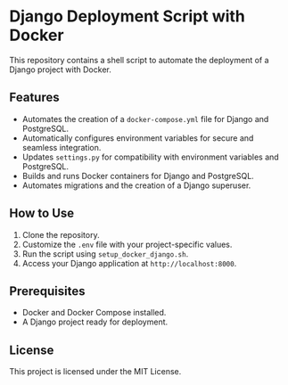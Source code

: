 # Django Deployment Script with Docker  
This repository contains a shell script to automate the deployment of a Django project with Docker.  

## Features  
- Automates the creation of a `docker-compose.yml` file for Django and PostgreSQL.  
- Automatically configures environment variables for secure and seamless integration.  
- Updates `settings.py` for compatibility with environment variables and PostgreSQL.  
- Builds and runs Docker containers for Django and PostgreSQL.  
- Automates migrations and the creation of a Django superuser.  

## How to Use  
1. Clone the repository.  
2. Customize the `.env` file with your project-specific values.  
3. Run the script using `setup_docker_django.sh`.  
4. Access your Django application at `http://localhost:8000`.  

## Prerequisites  
- Docker and Docker Compose installed.  
- A Django project ready for deployment.  

## License  
This project is licensed under the MIT License.  

